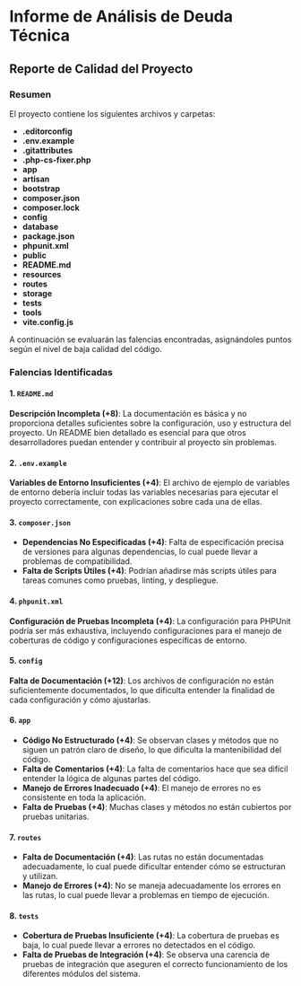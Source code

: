 # Informe de Análisis de Deuda Técnica

## Reporte de Calidad del Proyecto

### Resumen
El proyecto contiene los siguientes archivos y carpetas:
- **.editorconfig**
- **.env.example**
- **.gitattributes**
- **.php-cs-fixer.php**
- **app**
- **artisan**
- **bootstrap**
- **composer.json**
- **composer.lock**
- **config**
- **database**
- **package.json**
- **phpunit.xml**
- **public**
- **README.md**
- **resources**
- **routes**
- **storage**
- **tests**
- **tools**
- **vite.config.js**

A continuación se evaluarán las falencias encontradas, asignándoles puntos según el nivel de baja calidad del código.

### Falencias Identificadas

#### 1. `README.md`
**Descripción Incompleta (+8)**: La documentación es básica y no proporciona detalles suficientes sobre la configuración, uso y estructura del proyecto. Un README bien detallado es esencial para que otros desarrolladores puedan entender y contribuir al proyecto sin problemas.

#### 2. `.env.example`
**Variables de Entorno Insuficientes (+4)**: El archivo de ejemplo de variables de entorno debería incluir todas las variables necesarias para ejecutar el proyecto correctamente, con explicaciones sobre cada una de ellas.

#### 3. `composer.json`
- **Dependencias No Especificadas (+4)**: Falta de especificación precisa de versiones para algunas dependencias, lo cual puede llevar a problemas de compatibilidad.
- **Falta de Scripts Útiles (+4)**: Podrían añadirse más scripts útiles para tareas comunes como pruebas, linting, y despliegue.

#### 4. `phpunit.xml`
**Configuración de Pruebas Incompleta (+4)**: La configuración para PHPUnit podría ser más exhaustiva, incluyendo configuraciones para el manejo de coberturas de código y configuraciones específicas de entorno.

#### 5. `config`
**Falta de Documentación (+12)**: Los archivos de configuración no están suficientemente documentados, lo que dificulta entender la finalidad de cada configuración y cómo ajustarlas.

#### 6. `app`
- **Código No Estructurado (+4)**: Se observan clases y métodos que no siguen un patrón claro de diseño, lo que dificulta la mantenibilidad del código.
- **Falta de Comentarios (+4)**: La falta de comentarios hace que sea difícil entender la lógica de algunas partes del código.
- **Manejo de Errores Inadecuado (+4)**: El manejo de errores no es consistente en toda la aplicación.
- **Falta de Pruebas (+4)**: Muchas clases y métodos no están cubiertos por pruebas unitarias.

#### 7. `routes`
- **Falta de Documentación (+4)**: Las rutas no están documentadas adecuadamente, lo cual puede dificultar entender cómo se estructuran y utilizan.
- **Manejo de Errores (+4)**: No se maneja adecuadamente los errores en las rutas, lo cual puede llevar a problemas en tiempo de ejecución.

#### 8. `tests`
- **Cobertura de Pruebas Insuficiente (+4)**: La cobertura de pruebas es baja, lo cual puede llevar a errores no detectados en el código.
- **Falta de Pruebas de Integración (+4)**: Se observa una carencia de pruebas de integración que aseguren el correcto funcionamiento de los diferentes módulos del sistema.